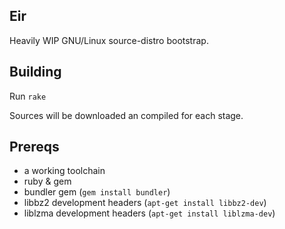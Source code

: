 Eir
---

Heavily WIP GNU/Linux source-distro bootstrap.

Building
--------

Run `rake`

Sources will be downloaded an compiled for each stage.

Prereqs
-------

- a working toolchain
- ruby & gem
- bundler gem (`gem install bundler`)
- libbz2 development headers (`apt-get install libbz2-dev`)
- liblzma development headers (`apt-get install liblzma-dev`)
